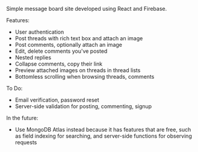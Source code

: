 Simple message board site developed using React and Firebase.

Features:
<ul>
  <li>User authentication</li>
  <li>Post threads with rich text box and attach an image</li>
  <li>Post comments, optionally attach an image</li>
  <li>Edit, delete comments you've posted</li>
  <li>Nested replies</li>
  <li>Collapse comments, copy their link</li>
  <li>Preview attached images on threads in thread lists</li>
  <li>Bottomless scrolling when browsing threads, comments</li>
</ul>

To Do:
<ul>
  <li>Email verification, password reset</li>
  <li>Server-side validation for posting, commenting, signup</li>
</ul>

In the future:
<ul>
  <li>Use MongoDB Atlas instead because it has features that are free, 
    such as field indexing for searching, and server-side functions for observing requests
  </li>
</ul>
